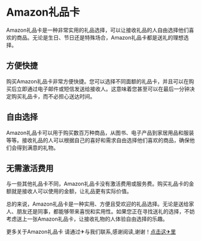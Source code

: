 # Amazon礼品卡

Amazon礼品卡是一种非常实用的礼品选择，可以让接收礼品的人自由选择他们喜欢的商品。无论是生日、节日还是特殊场合，Amazon礼品卡都是送礼的理想选择。

## 方便快捷

购买Amazon礼品卡非常方便快捷。您可以选择不同面额的礼品卡，并且可以在购买后立即通过电子邮件或短信发送给接收人。这意味着您甚至可以在最后一分钟决定购买礼品卡，而不必担心送达时间。

## 自由选择

Amazon礼品卡可以用于购买数百万种商品，从图书、电子产品到家居用品和服装等等。接收礼品的人可以根据自己的喜好和需求自由选择他们喜欢的商品，确保他们会得到满意的礼物。

## 无需激活费用

与一些其他礼品卡不同，Amazon礼品卡没有激活费用或服务费。购买礼品卡的金额就是接收人可以使用的金额，让礼品更有实际价值。

总的来说，Amazon礼品卡是一种实用、方便且受欢迎的礼品选择。无论是送给家人、朋友还是同事，都能够带来喜悦和实用性。如果您正在寻找送礼的选择，不妨考虑送上一张Amazon礼品卡，让接收礼物的人体验自由选择的乐趣。

更多关于Amazon礼品卡 请通过✈与我们联系,感谢阅读,谢谢！[点击这✈里](https://t.me/lm999bot)